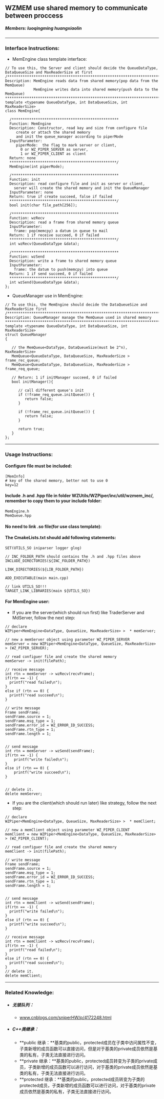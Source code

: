 ## WZMEM use shared memory to communicate between proccess

##### Members: luoqingming huangxiaolin

----

### Interface Instructions:

- MemEngine class template interface:

```
// To use this, the Server and client should decide the QueueDataType, DataQueueSize and MaxReaderSize at first
/***************************************************************************
Description: MemEngine reads data from shared memory(pop data from the MemQueue)
             MemEngine writes data into shared memory(push data to the MemQueue)
****************************************************************************/
template <typename QueueDataType, int DataQueueSize, int MaxReaderSize>
class MemEngine{

  /************************************************* 
  Function: MemEngine
  Description: Constructor, read key and size from configure file 
     create or attach the shared memory
     and init the queue_manager according to piperMode
  InputParameter: 
     piperMode:  the flag to mark server or client, 
       0 or WZ_PIPER_SERVER as server,
       1 or WZ_PIPER_CLIENT as client
  Return: none
  *************************************************/
  MemEngine(int piperMode);

  /************************************************* 
  Function: init
  Description: read configure file and init as server or client,
    server will create the shared memory and init the QueueManager
  InputParameter: none
  Return: true if create succeed, false if failed
  *************************************************/
  bool init(char file_path[256]);

  /************************************************* 
  Function: wzRecv
  Description: read a frame from shared memory queue
  InputParameter: 
    frame: pop(memcpy) a datum in queue to mail
  Return: 1 if receive succeed, 0 if failed
  *************************************************/
  int wzRecv(QueueDataType &data);

  /************************************************* 
  Function: wzSend
  Description: write a frame to shared memory queue
  InputParameter: 
    frame: the datum to push(memcpy) into queue
  Return: 1 if send succeed, 0 if failed
  *************************************************/
  int wzSend(QueueDataType &data);
};
```

- QueueManager use in MemEngine:

```
// To use this, the MemEngine should decide the DataQueueSize and MaxReaderSize first
/***************************************************************************
Description: QueueManager manage the MemQueue used in shared memory
****************************************************************************/
template <typename QueueDataType, int DataQueueSize, int MaxReaderSize>
struct QueueManager
{

   // the MemQueue<DataType, DataQueueSize(must be 2^n), MaxReaderSize>
   MemQueue<QueueDataType, DataQueueSize, MaxReaderSize > frame_rec_queue;
   MemQueue<QueueDataType, DataQueueSize, MaxReaderSize > frame_req_queue;

   // Return: 1 if initManager succeed, 0 if failed
   bool initManager(){

      // call different queue's init
      if (!frame_req_queue.initQueue()) {
         return false;
      }

      if (!frame_rec_queue.initQueue()) {
         return false;
      }

      return true;
   }
};
```

----

### Usage Instructions:

#### Configure file must be included:

```
[MemInfo]
# key of the shared memory, better not to use 0
key=12

```

#### Include .h and .hpp file in folder WZUtils/WZPiper/inc/util/wzmem_inc/, remember to copy them to your include folder:

```
MemEngine.h
MemQueue.hpp
```

#### No need to link .so file(for use class template):

#### The CmakeLists.txt should add following statements:

```
SET(UTILS_SO iniparser logger glog)

// INC_FOLDER_PATH should contains the .h and .hpp files above
INCLUDE_DIRECTORIES(${INC_FOLDER_PATH})

LINK_DIRECTORIES(${LIB_FOLDER_PATH})

ADD_EXECUTABLE(main main.cpp)

// link UTILS_SO!!!
TARGET_LINK_LIBRARIES(main ${UTILS_SO})
```

#### For MemEngine user:

- If you are the server(which should run first) like TraderServer and MdServer, follow the next step:

```
// declare
WZPiper<MemEngine<DataType, QueueSize, MaxReaderSize> >  * memServer;

// new a memServer object using parameter WZ_PIPER_SERVER
memServer = new WZPiper<MemEngine<DataType, QueueSize, MaxReaderSize> > (WZ_PIPER_SERVER);

// read configuer file and create the shared memory
memServer -> init(filePath);

// receive message
int rtn = memServer -> wzRecv(recvFrame);
if(rtn == -1) {
  printf("read failed\n");
}
else if (rtn == 0) {
  printf("read succeed\n");
}

// write message
Frame sendFrame;
sendFrame.source = 1;
sendFrame.msg_type = 1;
sendFrame.error_id = WZ_ERROR_ID_SUCCESS;
sendFrame.rtn_type = 1;
sendFrame.length = 1;


// send message
int rtn = memServer -> wzSend(sendFrame);
if(rtn == -1) {
	printf("write failed\n");
}
else if (rtn == 0) {
	printf("write succeed\n");
}


// delete it.
delete memServer;

```

- If you are the client(which should run later) like strategy, follow the next step:

```
// declare
WZPiper<MemEngine<DataType, QueueSize, MaxReaderSize> >  * memClient;

// new a memClient object using parameter WZ_PIPER_CLIENT
memClient = new WZPiper<MemEngine<DataType, QueueSize, MaxReaderSize> > (WZ_PIPER_CLIENT);

// read configuer file and create the shared memory
memClient -> init(filePath);

// write message
Frame sendFrame;
sendFrame.source = 1;
sendFrame.msg_type = 1;
sendFrame.error_id = WZ_ERROR_ID_SUCCESS;
sendFrame.rtn_type = 1;
sendFrame.length = 1;


// send message
int rtn = memClient -> wzSend(sendFrame);
if(rtn == -1) {
  printf("write failed\n");
}
else if (rtn == 0) {
  printf("write succeed\n");
}

// receive message
int rtn = memClient -> wzRecv(recvFrame);
if(rtn == -1) {
  printf("read failed\n");
}
else if (rtn == 0) {
  printf("read succeed\n");
}
// delete it.
delete memClient;

```

------

### Related Knowledge:

- ##### 无锁队列：
    
  - www.cnblogs.com/sniperHW/p/4172248.html

- ##### C++类继承：

  - **public 继承：**基类的public，protected成员在子类中访问属性不变，子类新增的成员函数可以直接访问，但是对于基类的private成员依然是基类的私有，子类无法直接进行访问。
  - **private 继承：**基类的public，protected成员转变为子类的private成员，子类新增的成员函数可以进行访问，对于基类的private成员依然是基类的私有，子类无法直接进行访问。
  - **protected 继承：**基类的public，protected成员转变为子类的protected成员，子类新增的成员函数可以进行访问，对于基类的private成员依然是基类的私有，子类无法直接进行访问。





